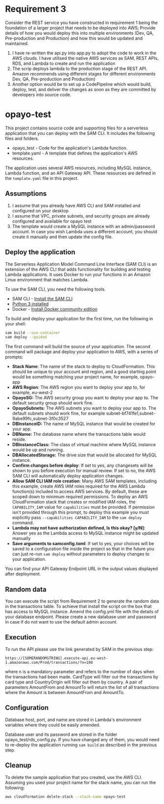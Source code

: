 # Requirement 3
Consider the REST service you have constructed in requirement 1 being the
foundation of a larger project that needs to be deployed into AWS; Provide details of
how you would deploy this into multiple environments (Dev, QA, Pre-production and
Production) and how this would be updated and maintained.

1) I have re-written the api.py into app.py to adopt the code to work in the AWS clouds. I have utilised the native AWS services as SAM, REST APIs, RDS, and Lambda to create and run the application
2) The scrip deploys lambda to the production stage of the REST API. Amazon recommends using different stages for different environments Dev, QA, Pre-production and
Production)
3) Another option would be to set up a CodePipeline which would build, deploy, test, and deliver the changes as soon as they are committed by developers into source code.

# opayo-test

This project contains source code and supporting files for a serverless application that you can deploy with the SAM CLI. It includes the following files and folders.

- opayo_test - Code for the application's Lambda function.
- template.yaml - A template that defines the application's AWS resources.

The application uses several AWS resources, including MySQL instance, Lambda function, and an API Gateway API. These resources are defined in the `template.yaml` file in this project.

## Assumptions
1. I assume that you already have AWS CLI and SAM installed and configured on your desktop 
2. I assume that VPC, private subnets, and security groups are already configured and available for opayo test
3. The template would create a MySQL instance with an admin/password account. In case you wish Lambda uses a different account, you should create it manually and then update the config file.

## Deploy the application

The Serverless Application Model Command Line Interface (SAM CLI) is an extension of the AWS CLI that adds functionality for building and testing Lambda applications. It uses Docker to run your functions in an Amazon Linux environment that matches Lambda. 

To use the SAM CLI, you need the following tools.

* SAM CLI - [Install the SAM CLI](https://docs.aws.amazon.com/serverless-application-model/latest/developerguide/serverless-sam-cli-install.html)
* [Python 3 installed](https://www.python.org/downloads/)
* Docker - [Install Docker community edition](https://hub.docker.com/search/?type=edition&offering=community)

To build and deploy your application for the first time, run the following in your shell:

```bash
sam build --use-container
sam deploy --guided
```

The first command will build the source of your application. The second command will package and deploy your application to AWS, with a series of prompts:

* **Stack Name**: The name of the stack to deploy to CloudFormation. This should be unique to your account and region, and a good starting point would be something matching your project name, for example, opayo-app
* **AWS Region**: The AWS region you want to deploy your app to, for example, eu-west-2
* **OpayoSG:** The AWS security group you want to deploy your app to. The default security group should work fine. 
* **OpayoSubnets:** The AWS subnets you want to deploy your app to. The default subnets should work fine, for example subnet-bf741fe1,subnet-9abe99fc,subnet-3f0c3527
* **DBInstanceID:** The name of MySQL instance that would be created for your app.
* **DBName:** The database name where the transactions table would reside.
* **DBInstanceClass:** The class of virtual machine where MySQL instance would be up and running.
* **DBAllocatedStorage:** The drive size that would be allocated for MySQL instance.
* **Confirm changes before deploy**: If set to yes, any changesets will be shown to you before execution for manual review. If set to no, the AWS SAM CLI will automatically deploy application changes.
* **Allow SAM CLI IAM role creation**: Many AWS SAM templates, including this example, create AWS IAM roles required for the AWS Lambda function(s) included to access AWS services. By default, these are scoped down to minimum required permissions. To deploy an AWS CloudFormation stack that creates or modified IAM roles, the `CAPABILITY_IAM` value for `capabilities` must be provided. If permission isn't provided through this prompt, to deploy this example you must explicitly pass `--capabilities CAPABILITY_IAM` to the `sam deploy` command.
* **Lambda may not have authorization defined, Is this okay? [y/N]:** Answer yes as the Lambda access to MySQL instance might be updated manually 
* **Save arguments to samconfig.toml**: If set to yes, your choices will be saved to a configuration file inside the project so that in the future you can just re-run `sam deploy` without parameters to deploy changes to your application.

You can find your API Gateway Endpoint URL in the output values displayed after deployment.

## Random data
You can execute the script from Requirement 2 to generate the random data in the transactions table. To achieve that install the script on the box that has access to MySQL instance. Amend the config.yml file with the details of your database endpoint. Please create a new database user and password in case if do not want to use the default admin account.

## Execution

To run the API please use the link generated by SAM in the previous step:
```
https://[SOMERANDOMSTRING].execute-api.eu-west-1.amazonaws.com/Prod/transactions/?n=100
```
where n is a mandatory parameter and refers to the number of days when the transactions had been made.
CardType will filter out the transactions by card type and CountryOrigin will filter out them by country.
A pair of parameters AmountFrom and AmountTo will return the list of all transactions where the Amount is between AmountFrom and AmountTo.

## Configuration 

Database host, port, and name are stored in Lambda's environment variables where they could be easily amended.

Database user and its password are stored in the folder opayo_test/rds_config.py. If you have changed any of them, you would need to re-deploy the application running `sam build` as described in the previous step.

## Cleanup

To delete the sample application that you created, use the AWS CLI. Assuming you used your project name for the stack name, you can run the following:

```bash
aws cloudformation delete-stack --stack-name opayo-test
```
